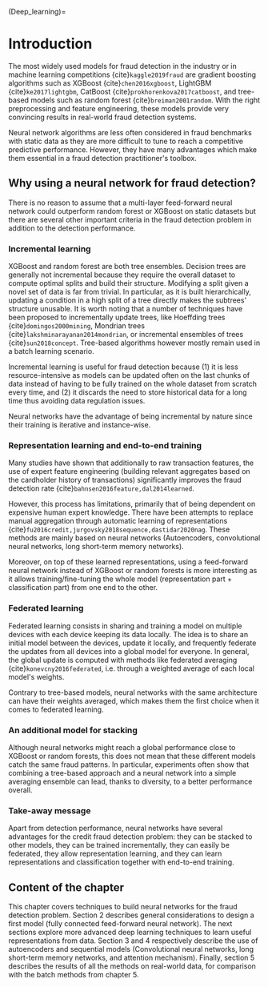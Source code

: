 (Deep_learning)=
# Introduction

The most widely used models for fraud detection in the industry or in machine learning competitions {cite}`kaggle2019fraud` are gradient boosting algorithms such as XGBoost {cite}`chen2016xgboost`, LightGBM {cite}`ke2017lightgbm`, CatBoost {cite}`prokhorenkova2017catboost`, and tree-based models such as random forest {cite}`breiman2001random`. With the right preprocessing and feature engineering, these models provide very convincing results in real-world fraud detection systems.

Neural network algorithms are less often considered in fraud benchmarks with static data as they are more difficult to tune to reach a competitive predictive performance. However, they have many advantages which make them essential in a fraud detection practitioner's toolbox.

## Why using a neural network for fraud detection?

There is no reason to assume that a multi-layer feed-forward neural network could outperform random forest or XGBoost on static datasets but there are several other important criteria in the fraud detection problem in addition to the detection performance.

### Incremental learning

XGBoost and random forest are both tree ensembles. Decision trees are generally not incremental because they require the overall dataset to compute optimal splits and build their structure. Modifying a split given a novel set of data is far from trivial. In particular, as it is built hierarchically, updating a condition in a high split of a tree directly makes the subtrees' structure unusable. It is worth noting that a number of techniques have been proposed to incrementally update trees, like Hoeffding trees {cite}`domingos2000mining`, Mondrian trees {cite}`lakshminarayanan2014mondrian`, or incremental ensembles of trees {cite}`sun2018concept`. Tree-based algorithms however mostly remain used in a batch learning scenario.

Incremental learning is useful for fraud detection because (1) it is less resource-intensive as models can be updated often on the last chunks of data instead of having to be fully trained on the whole dataset from scratch every time, and (2) it discards the need to store historical data for a long time thus avoiding data regulation issues.

Neural networks have the advantage of being incremental by nature since their training is iterative and instance-wise.

### Representation learning and end-to-end training

Many studies have shown that additionally to raw transaction features, the use of expert feature engineering (building relevant aggregates based on the cardholder history of transactions) significantly improves the fraud detection rate {cite}`bahnsen2016feature,dal2014learned`. 

However, this process has limitations, primarily that of being dependent on expensive human expert knowledge. There have been attempts to replace manual aggregation through automatic learning of representations {cite}`fu2016credit,jurgovsky2018sequence,dastidar2020nag`. These methods are mainly based on neural networks (Autoencoders, convolutional neural networks, long short-term memory networks).

Moreover, on top of these learned representations, using a feed-forward neural network instead of XGBoost or random forests is more interesting as it allows training/fine-tuning the whole model (representation part + classification part) from one end to the other. 

### Federated learning

Federated learning consists in sharing and training a model on multiple devices with each device keeping its data locally. The idea is to share an initial model between the devices, update it locally, and frequently federate the updates from all devices into a global model for everyone. In general, the global update is computed with methods like federated averaging {cite}`konevcny2016federated`, i.e. through a weighted average of each local model's weights. 

Contrary to tree-based models, neural networks with the same architecture can have their weights averaged, which makes them the first choice when it comes to federated learning.

### An additional model for stacking

Although neural networks might reach a global performance close to XGBoost or random forests, this does not mean that these different models catch the same fraud patterns. In particular, experiments often show that combining a tree-based approach and a neural network into a simple averaging ensemble can lead, thanks to diversity, to a better performance overall.

### Take-away message

Apart from detection performance, neural networks have several advantages for the credit fraud detection problem: they can be stacked to other models, they can be trained incrementally, they can easily be federated, they allow representation learning, and they can learn representations and classification together with end-to-end training.

## Content of the chapter

This chapter covers techniques to build neural networks for the fraud detection problem. Section 2 describes general considerations to design a first model (fully connected feed-forward neural network). The next sections explore more advanced deep learning techniques to learn useful representations from data. Section 3 and 4 respectively describe the use of autoencoders and sequential models (Convolutional neural networks, long short-term memory networks, and attention mechanism). Finally, section 5 describes the results of all the methods on real-world data, for comparison with the batch methods from chapter 5. 

